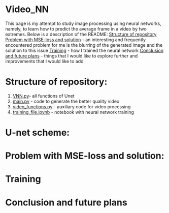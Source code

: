 # Video_NN
This page is my attempt to study image processing using neural networks, namely, to learn how to predict the average frame in a video by two extremes.
Below is a description of the README:
[Structure of repository](#Structure-of-repository)
[Problem with MSE-loss and solution](#Problem-with-MSE-loss-and-solution) -  an interesting and frequently encountered problem for me is the blurring of the generated image and the solution to this issue
[Training](#Training) - how I trained the neural network
[Сonclusion and future plans](#Сonclusion-and-future-plans) - things that I would like to explore further and improvements that I would like to add
# Structure of repository:
1. [VNN.py](https://github.com/berkutivan/Video_NN/blob/main/VNN.py)- all functions of Unet
2. [main.py](https://github.com/berkutivan/Video_NN/blob/main/main.py) - code to generate the better quality video
3. [video_functions.py](https://github.com/berkutivan/Video_NN/blob/main/video_functions.py) - auxiliary code for video processing
4. [training_file.ipynb](https://github.com/berkutivan/Video_NN/blob/main/training_file.ipynb) - notebook with neural network training
# U-net scheme:
# Problem with MSE-loss and solution: 
# Training
# Сonclusion and future plans
